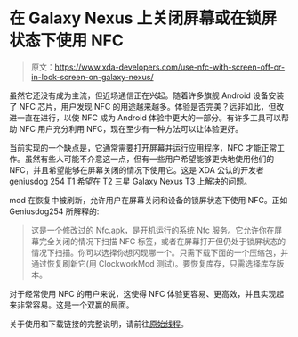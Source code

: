 # 在 Galaxy Nexus 上关闭屏幕或在锁屏状态下使用 NFC

> 原文：<https://www.xda-developers.com/use-nfc-with-screen-off-or-in-lock-screen-on-galaxy-nexus/>

虽然它还没有成为主流，但近场通信正在兴起。随着许多旗舰 Android 设备安装了 NFC 芯片，用户发现 NFC 的用途越来越多。体验是否完美？远非如此，但改进一直在进行，以使 NFC 成为 Android 体验中更大的一部分。有许多工具可以帮助 NFC 用户充分利用 NFC，现在至少有一种方法可以让体验更好。

当前实现的一个缺点是，它通常需要打开屏幕并运行应用程序，NFC 才能正常工作。虽然有些人可能不介意这一点，但有一些用户希望能够更快地使用他们的 NFC，并且希望能够在屏幕关闭的情况下使用它。这是 XDA 公认的开发者 geniusdog 254 T1 希望在 T2 三星 Galaxy Nexus T3 上解决的问题。

mod 在恢复中被刷新，允许用户在屏幕关闭和设备的锁屏状态下使用 NFC。正如 Geniusdog254 所解释的:

> 这是一个修改过的 Nfc.apk，是开机运行的系统 Nfc 服务。它允许你在屏幕完全关闭的情况下扫描 NFC 标签，或者在屏幕打开但仍处于锁屏状态的情况下扫描。你可以选择你想闪现哪一个。只需下载下面的一个压缩包，并通过恢复刷新它(用 ClockworkMod 测试)。要恢复库存，只需选择库存版本。

对于经常使用 NFC 的用户来说，这使得 NFC 体验更容易、更高效，并且实现起来非常容易。这是一个双赢的局面。

关于使用和下载链接的完整说明，请前往[原始线程](http://forum.xda-developers.com/showthread.php?t=1709586)。